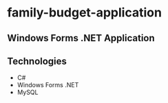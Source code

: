 # family-budget-application
## Windows Forms .NET Application
## Technologies
* C#
* Windows Forms .NET
* MySQL
